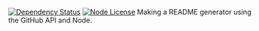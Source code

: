 [![Dependency Status](https://img.shields.io/david/nick-ezell/readMeGen)](https://github.com/nick-ezell/readMeGen)
[![Node License](https://img.shields.io/npm/l/axios)](https://github.com/nick-ezell/readMeGen)
Making a README generator using the GitHub API and Node. 

